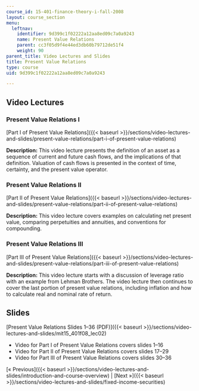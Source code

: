 ```yaml
---
course_id: 15-401-finance-theory-i-fall-2008
layout: course_section
menu:
  leftnav:
    identifier: 9d399c1f02222a12aa8ed09c7a0a9243
    name: Present Value Relations
    parent: cc3f05d9f4e44ed3db60b79712de51f4
    weight: 90
parent_title: Video Lectures and Slides
title: Present Value Relations
type: course
uid: 9d399c1f02222a12aa8ed09c7a0a9243

---
```


Video Lectures
--------------

### Present Value Relations I

[Part I of Present Value Relations]({{< baseurl >}}/sections/video-lectures-and-slides/present-value-relations/part-i-of-present-value-relations)

**Description:** This video lecture presents the definition of an asset as a sequence of current and future cash flows, and the implications of that definition. Valuation of cash flows is presented in the context of time, certainty, and the present value operator.

### Present Value Relations II

[Part II of Present Value Relations]({{< baseurl >}}/sections/video-lectures-and-slides/present-value-relations/part-ii-of-present-value-relations)

**Description:** This video lecture covers examples on calculating net present value, comparing perpetuities and annuities, and conventions for compounding.

### Present Value Relations III

[Part III of Present Value Relations]({{< baseurl >}}/sections/video-lectures-and-slides/present-value-relations/part-iii-of-present-value-relations)

**Description:** This video lecture starts with a discussion of leverage ratio with an example from Lehman Brothers. The video lecture then continues to cover the last portion of present value relations, including inflation and how to calculate real and nominal rate of return.

Slides
------

[Present Value Relations Slides 1–36 (PDF)]({{< baseurl >}}/sections/video-lectures-and-slides/mit15_401f08_lec02)

*   Video for Part I of Present Value Relations covers slides 1–16
*   Video for Part II of Present Value Relations covers slides 17–29
*   Video for Part III of Present Value Relations covers slides 30–36

[« Previous]({{< baseurl >}}/sections/video-lectures-and-slides/introduction-and-course-overview) | [Next »]({{< baseurl >}}/sections/video-lectures-and-slides/fixed-income-securities)